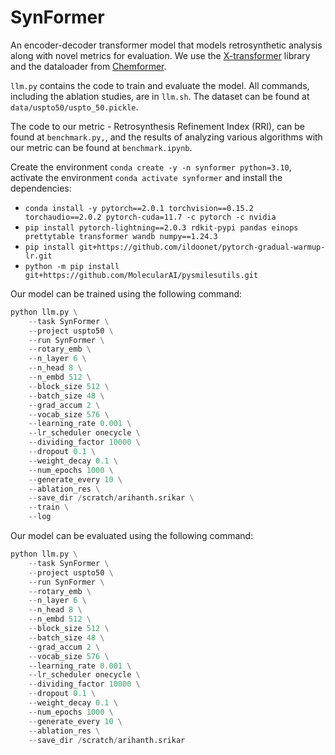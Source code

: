 # SynFormer
An encoder-decoder transformer model that models retrosynthetic analysis along with novel metrics for evaluation. We use the [X-transformer](https://github.com/lucidrains/x-transformers/tree/main) library and the dataloader from [Chemformer](https://github.com/MolecularAI/Chemformer/tree/main).

`llm.py` contains the code to train and evaluate the model. All commands, including the ablation studies, are in `llm.sh`. The dataset can be found at `data/uspto50/uspto_50.pickle`.

The code to our metric - Retrosynthesis Refinement Index (RRI), can be found at `benchmark.py,`, and the results of analyzing various algorithms with our metric can be found at `benchmark.ipynb`.

Create the environment `conda create -y -n synformer python=3.10`, activate the environment `conda activate synformer` and install the dependencies:
 - `conda install -y pytorch==2.0.1 torchvision==0.15.2 torchaudio==2.0.2 pytorch-cuda=11.7 -c pytorch -c nvidia`
 - `pip install pytorch-lightning==2.0.3 rdkit-pypi pandas einops prettytable transformer wandb numpy==1.24.3`
 - `pip install git+https://github.com/ildoonet/pytorch-gradual-warmup-lr.git`
 - `python -m pip install git+https://github.com/MolecularAI/pysmilesutils.git`

Our model can be trained using the following command:
```python
python llm.py \
    --task SynFormer \
    --project uspto50 \
    --run SynFormer \
    --rotary_emb \
    --n_layer 6 \
    --n_head 8 \
    --n_embd 512 \
    --block_size 512 \
    --batch_size 48 \
    --grad_accum 2 \
    --vocab_size 576 \
    --learning_rate 0.001 \
    --lr_scheduler onecycle \
    --dividing_factor 10000 \
    --dropout 0.1 \
    --weight_decay 0.1 \
    --num_epochs 1000 \
    --generate_every 10 \
    --ablation_res \
    --save_dir /scratch/arihanth.srikar \
    --train \
    --log
```

Our model can be evaluated using the following command:
```python
python llm.py \
    --task SynFormer \
    --project uspto50 \
    --run SynFormer \
    --rotary_emb \
    --n_layer 6 \
    --n_head 8 \
    --n_embd 512 \
    --block_size 512 \
    --batch_size 48 \
    --grad_accum 2 \
    --vocab_size 576 \
    --learning_rate 0.001 \
    --lr_scheduler onecycle \
    --dividing_factor 10000 \
    --dropout 0.1 \
    --weight_decay 0.1 \
    --num_epochs 1000 \
    --generate_every 10 \
    --ablation_res \
    --save_dir /scratch/arihanth.srikar
```
